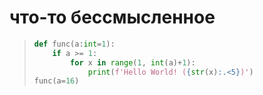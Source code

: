 # что-то бессмысленное

> ```py
> def func(a:int=1):
>     if a >= 1:
>         for x in range(1, int(a)+1):
>             print(f'Hello World! ({str(x):.<5})')
> func(a=16)
> ```